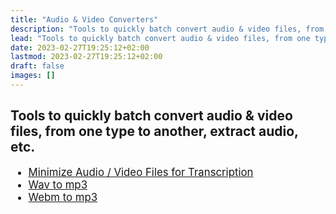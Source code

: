 ```yaml
---
title: "Audio & Video Converters"
description: "Tools to quickly batch convert audio & video files, from one type to another, extract audio, wav & webm to mp3, minimize files"
lead: "Tools to quickly batch convert audio & video files, from one type to another, extract audio, etc."
date: 2023-02-27T19:25:12+02:00
lastmod: 2023-02-27T19:25:12+02:00
draft: false
images: []
---
```


## Tools to quickly batch convert audio & video files, from one type to another, extract audio, etc.

<ul style="font-size: larger;">
  <li><a href="/files/minimize_files/">Minimize Audio / Video Files for Transcription</a></li>
  <li><a href="/files/wav_to_mp3/">Wav to mp3</a></li>
  <li><a href="/files/webm_to_mp3/">Webm to mp3</a></li>
</ul>

